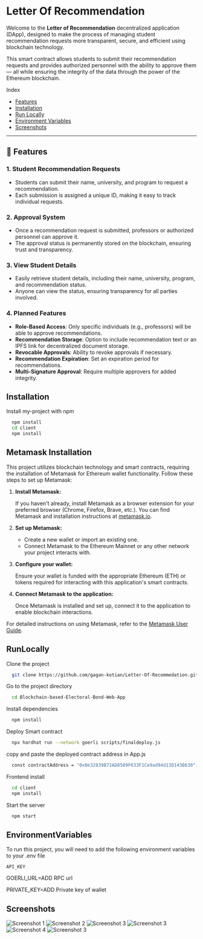 
# Letter Of Recommendation

Welcome to the **Letter of Recommendation** decentralized application (DApp), designed to make the process of managing student recommendation requests more transparent, secure, and efficient using blockchain technology.

This smart contract allows students to submit their recommendation requests and provides authorized personnel with the ability to approve them — all while ensuring the integrity of the data through the power of the Ethereum blockchain.


Index
- [Features](#Features)
- [Installation](#installation)
- [Run Locally](#RunLocally)
- [Environment Variables](#EnvironmentVariables)
- [Screenshots](#Screenshots)

---

## 🚀 Features

### 1. **Student Recommendation Requests**
   - Students can submit their name, university, and program to request a recommendation.
   - Each submission is assigned a unique ID, making it easy to track individual requests.

### 2. **Approval System**
   - Once a recommendation request is submitted, professors or authorized personnel can approve it.
   - The approval status is permanently stored on the blockchain, ensuring trust and transparency.

### 3. **View Student Details**
   - Easily retrieve student details, including their name, university, program, and recommendation status.
   - Anyone can view the status, ensuring transparency for all parties involved.

### 4. **Planned Features**
   - **Role-Based Access**: Only specific individuals (e.g., professors) will be able to approve recommendations.
   - **Recommendation Storage**: Option to include recommendation text or an IPFS link for decentralized document storage.
   - **Revocable Approvals**: Ability to revoke approvals if necessary.
   - **Recommendation Expiration**: Set an expiration period for recommendations.
   - **Multi-Signature Approval**: Require multiple approvers for added integrity.




## Installation

Install my-project with npm

```bash
  npm install
  cd client
  npm install
```
## Metamask Installation

This project utilizes blockchain technology and smart contracts, requiring the installation of Metamask for Ethereum wallet functionality. Follow these steps to set up Metamask:

1. **Install Metamask:**

   If you haven't already, install Metamask as a browser extension for your preferred browser (Chrome, Firefox, Brave, etc.). You can find Metamask and installation instructions at [metamask.io](https://metamask.io/).

2. **Set up Metamask:**

   - Create a new wallet or import an existing one.
   - Connect Metamask to the Ethereum Mainnet or any other network your project interacts with.

3. **Configure your wallet:**

   Ensure your wallet is funded with the appropriate Ethereum (ETH) or tokens required for interacting with this application's smart contracts.

4. **Connect Metamask to the application:**

   Once Metamask is installed and set up, connect it to the application to enable blockchain interactions.

For detailed instructions on using Metamask, refer to the [Metamask User Guide](https://metamask.zendesk.com/hc/en-us/categories/360001824191).

## RunLocally

Clone the project

```bash
  git clone https://github.com/gagan-kotian/Letter-Of-Recommedation.git
```

Go to the project directory

```bash
  cd Blockchain-based-Electoral-Bond-Web-App
```

Install dependencies

```bash
  npm install
```
Deploy Smart contract
```bash
  npx hardhat run --network goerli scripts/finaldeploy.js
```
copy and paste the deployed contract address in App.js
```bash
  const contractAddress = "0x0e32839B72AD8589F633F1Ce9ad94d13D1438630";
```

Frontend install

```bash
  cd client
  npm install
```

Start the server

```bash
  npm start
```


## EnvironmentVariables

To run this project, you will need to add the following environment variables to your .env file

`API_KEY`

GOERLI_URL=ADD RPC url

PRIVATE_KEY=ADD Private key of wallet
## Screenshots

![Screenshot 1](https://i.postimg.cc/MKJW2HTg/alor4.png)
![Screenshot 2](https://i.postimg.cc/CxmYq4NV/alor3.png)
![Screenshot 3](https://i.postimg.cc/1RwQHSHB/alor2.png)
![Screenshot 3](https://i.postimg.cc/MKqhmQXZ/COURSE2.png)
![Screenshot 4](https://i.postimg.cc/CL4p349f/alor1.png)
![Screenshot 3](https://i.postimg.cc/W4ByFDQv/aaetherscan1.png)



